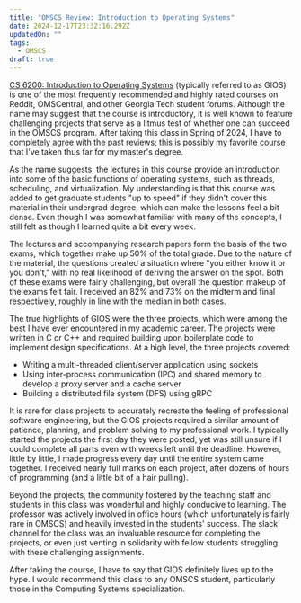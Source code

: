 ```yaml
---
title: "OMSCS Review: Introduction to Operating Systems"
date: 2024-12-17T23:32:16.292Z
updatedOn: ""
tags:
  - OMSCS
draft: true
---
```

[CS 6200: Introduction to Operating Systems](https://omscs.gatech.edu/cs-6200-introduction-operating-systems) (typically referred to as GIOS) is one of the most frequently recommended and highly rated courses on Reddit, OMSCentral, and other Georgia Tech student forums. Although the name may suggest that the course is introductory, it is well known to feature challenging projects that serve as a litmus test of whether one can succeed in the OMSCS program. After taking this class in Spring of 2024, I have to completely agree with the past reviews; this is possibly my favorite course that I've taken thus far for my master's degree.

As the name suggests, the lectures in this course provide an introduction into some of the basic functions of operating systems, such as threads, scheduling, and virtualization. My understanding is that this course was added to get graduate students "up to speed" if they didn't cover this material in their undergrad degree, which can make the lessons feel a bit dense. Even though I was somewhat familiar with many of the concepts, I still felt as though I learned quite a bit every week.

The lectures and accompanying research papers form the basis of the two exams, which together make up 50% of the total grade. Due to the nature of the material, the questions created a situation where "you either know it or you don't," with no real likelihood of deriving the answer on the spot. Both of these exams were fairly challenging, but overall the question makeup of the exams felt fair. I received an 82% and 73% on the midterm and final respectively, roughly in line with the median in both cases.

The true highlights of GIOS were the three projects, which were among the best I have ever encountered in my academic career. The projects were written in C or C++ and required building upon boilerplate code to implement design specifications. At a high level, the three projects covered:
* Writing a multi-threaded client/server application using sockets
* Using inter-process communication (IPC) and shared memory to develop a proxy server and a cache server
* Building a distributed file system (DFS) using gRPC

It is rare for class projects to accurately recreate the feeling of professional software engineering, but the GIOS projects required a similar amount of patience, planning, and problem solving to my professional work. I typically started the projects the first day they were posted, yet was still unsure if I could complete all parts even with weeks left until the deadline. However, little by little, I made progress every day until the entire system came together. I received nearly full marks on each project, after dozens of hours of programming (and a little bit of a hair pulling).

Beyond the projects, the community fostered by the teaching staff and students in this class was wonderful and highly conducive to learning. The professor was actively involved in office hours (which unfortunately is fairly rare in OMSCS) and heavily invested in the students' success. The slack channel for the class was an invaluable resource for completing the projects, or even just venting in solidarity with fellow students struggling with these challenging assignments.

After taking the course, I have to say that GIOS definitely lives up to the hype. I would recommend this class to any OMSCS student, particularly those in the Computing Systems specialization.